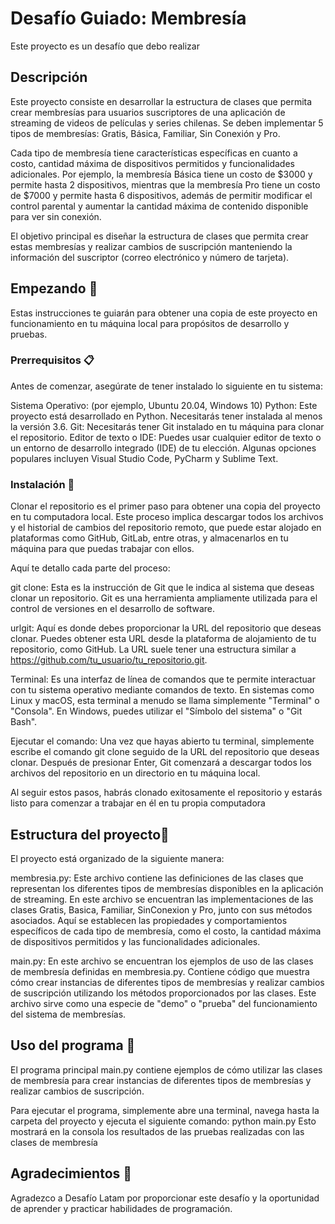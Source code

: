 # Desafío Guiado: Membresía

Este proyecto es un desafío que debo realizar

## Descripción

Este proyecto consiste en desarrollar la estructura de clases que permita crear membresías para usuarios suscriptores de una aplicación de streaming de videos de películas y series chilenas. Se deben implementar 5 tipos de membresías: Gratis, Básica, Familiar, Sin Conexión y Pro.

Cada tipo de membresía tiene características específicas en cuanto a costo, cantidad máxima de dispositivos permitidos y funcionalidades adicionales. Por ejemplo, la membresía Básica tiene un costo de $3000 y permite hasta 2 dispositivos, mientras que la membresía Pro tiene un costo de $7000 y permite hasta 6 dispositivos, además de permitir modificar el control parental y aumentar la cantidad máxima de contenido disponible para ver sin conexión.

El objetivo principal es diseñar la estructura de clases que permita crear estas membresías y realizar cambios de suscripción manteniendo la información del suscriptor (correo electrónico y número de tarjeta).

## Empezando 🚀

Estas instrucciones te guiarán para obtener una copia de este proyecto en funcionamiento en tu máquina local para propósitos de desarrollo y pruebas.

### Prerrequisitos 📋

Antes de comenzar, asegúrate de tener instalado lo siguiente en tu sistema:

Sistema Operativo: (por ejemplo, Ubuntu 20.04, Windows 10)
Python: Este proyecto está desarrollado en Python. Necesitarás tener instalada al menos la versión 3.6.
Git: Necesitarás tener Git instalado en tu máquina para clonar el repositorio.
Editor de texto o IDE: Puedes usar cualquier editor de texto o un entorno de desarrollo integrado (IDE) de tu elección. Algunas opciones populares incluyen Visual Studio Code, PyCharm y Sublime Text.

### Instalación 🔧

Clonar el repositorio es el primer paso para obtener una copia del proyecto en tu computadora local. Este proceso implica descargar todos los archivos y el historial de cambios del repositorio remoto, que puede estar alojado en plataformas como GitHub, GitLab, entre otras, y almacenarlos en tu máquina para que puedas trabajar con ellos.

Aquí te detallo cada parte del proceso:

git clone: Esta es la instrucción de Git que le indica al sistema que deseas clonar un repositorio. Git es una herramienta ampliamente utilizada para el control de versiones en el desarrollo de software.

urlgit: Aquí es donde debes proporcionar la URL del repositorio que deseas clonar. Puedes obtener esta URL desde la plataforma de alojamiento de tu repositorio, como GitHub. La URL suele tener una estructura similar a https://github.com/tu_usuario/tu_repositorio.git.

Terminal: Es una interfaz de línea de comandos que te permite interactuar con tu sistema operativo mediante comandos de texto. En sistemas como Linux y macOS, esta terminal a menudo se llama simplemente "Terminal" o "Consola". En Windows, puedes utilizar el "Símbolo del sistema" o "Git Bash".

Ejecutar el comando: Una vez que hayas abierto tu terminal, simplemente escribe el comando git clone seguido de la URL del repositorio que deseas clonar. Después de presionar Enter, Git comenzará a descargar todos los archivos del repositorio en un directorio en tu máquina local.

Al seguir estos pasos, habrás clonado exitosamente el repositorio y estarás listo para comenzar a trabajar en él en tu propia computadora

## Estructura del proyecto📁

El proyecto está organizado de la siguiente manera:

membresia.py: Este archivo contiene las definiciones de las clases que representan los diferentes tipos de membresías disponibles en la aplicación de streaming. En este archivo se encuentran las implementaciones de las clases Gratis, Basica, Familiar, SinConexion y Pro, junto con sus métodos asociados. Aquí se establecen las propiedades y comportamientos específicos de cada tipo de membresía, como el costo, la cantidad máxima de dispositivos permitidos y las funcionalidades adicionales.

main.py: En este archivo se encuentran los ejemplos de uso de las clases de membresía definidas en membresia.py. Contiene código que muestra cómo crear instancias de diferentes tipos de membresías y realizar cambios de suscripción utilizando los métodos proporcionados por las clases. Este archivo sirve como una especie de "demo" o "prueba" del funcionamiento del sistema de membresías.

## Uso del programa 🚀

El programa principal main.py contiene ejemplos de cómo utilizar las clases de membresía para crear instancias de diferentes tipos de membresías y realizar cambios de suscripción.

Para ejecutar el programa, simplemente abre una terminal, navega hasta la carpeta del proyecto y ejecuta el siguiente comando:
python main.py
Esto mostrará en la consola los resultados de las pruebas realizadas con las clases de membresía

## Agradecimientos 🙏

Agradezco a Desafío Latam por proporcionar este desafío y la oportunidad de aprender y practicar habilidades de programación.
